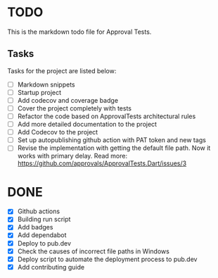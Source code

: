 # TODO

This is the markdown todo file for Approval Tests.

## Tasks

Tasks for the project are listed below:

* [ ] Markdown snippets
* [ ] Startup project
* [ ] Add codecov and coverage badge
* [ ] Cover the project completely with tests
* [ ] Refactor the code based on ApprovalTests architectural rules
* [ ] Add more detailed documentation to the project
* [ ] Add Codecov to the project
* [ ] Set up autopublishing github action with PAT token and new tags
* [ ] Revise the implementation with getting the default file path. Now it works with primary delay. Read more: https://github.com/approvals/ApprovalTests.Dart/issues/3

# DONE

* [x] Github actions
* [x] Building run script
* [x] Add badges
* [x] Add dependabot
* [x] Deploy to pub.dev
* [x] Check the causes of incorrect file paths in Windows
* [x] Deploy script to automate the deployment process to pub.dev
* [x] Add contributing guide
